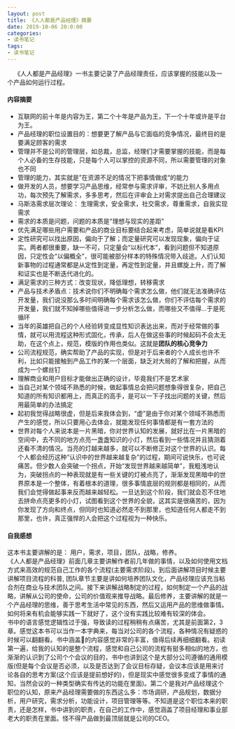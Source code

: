 ```yaml
---
layout: post
title: 《人人都是产品经理》摘要
date: 2019-10-06 20:0:00
categories: 
- 读书笔记
tags:
- 读书笔记
---
```

&#160;&#160;&#160;&#160;《人人都是产品经理》一书主要记录了产品经理责任，应该掌握的技能以及一个产品如何运行过程。  
<!-- more -->

#### 内容摘要
* 互联网的前十年是内容为王，第二个十年是产品为王，下一个十年或许是平台为王。
* 产品经理的职位设置目的：想要更了解产品与它面临的竞争情况，最终目的是要满足顾客的需求
* 管理并不是公司的管理层，如总裁，总监，经理们才需要掌握的技能，而是每个人必备的生存技能，只是每个人可以掌控的资源不同，所以需要管理的对象也不同
* 管理的能力，其实就是”在资源不足的情况下把事情做成“的能力
* 做开发的人员，想要学习产品思维，经常参与需求评审，不妨比别人多用点功，每次预先了解需求，多多思考，然后在评审会上对需求提出自己合理建议
* 马斯洛需求层次理论： 生理需求，安全需求，社交需求，尊重需求，自我实现需求
* 需求的本质是问题，问题的本质是"理想与现实的差距"
* 优先满足哪些用户需要和产品的商业目标要结合起来考虑，简单说就是看KPI
* 定性研究可以找出原因，偏向于了解；而定量研究可以发现现象，偏向于证实。两者都很重要，缺一不可，只定量会“以标代本”，看到问题但不知道原因，只定性会“以偏概全”，很可能被部分样本的特殊情况带入歧途。人们认知新事物的过程通常都是从定性到定量，再定性到定量，并且螺旋上升，而了解和证实也是不断迭代进化的。
* 满足需求的三种方式：改变现状，降低理想，转移需求
* 产品与技术矛盾点：技术说你们不明确每个需求怎么做，他们就无法准确评估开发量，我们说没那么多时间明确每个需求该怎么做，你们不评估每个需求的开发量，我们就不知掉哪些值得进一步分析怎么做，而哪些又不值得...于是死循环
* 当年的英雄把自己的个人经验转变成显性知识表达出来，而对于经常做的事情，就可以用流程这种形式固化，传承，后人在做这些事的时候起码不会太无助，在这个点上，规范，模版的作用也类似。这就是**团队的核心竞争力**
* 公司流程规范，确实帮助了产品的实现，但是对于后来者的个人成长也许不利，比如只能接触到产品工作的某一个层面，缺乏对大局的了解和把握，从而成为一个螺丝钉
* 理解商业和用户目标才能做出正确的设计，毕竟我们不是艺术家
* 当自己对某个领域不熟悉的时候，做起事情总会把问题想象得很复杂，把自己知道的所有知识都用上，而真正的高手，是可以一下子找出问题的关键，然后用最简单的办法搞定
* 起初我觉得战略很虚，但是后来我体会到，“虚”是由于你对某个领域不熟悉而产生的感觉，所以只要用心去体会，就能发现任何事情都是有一套方法的
* 世界对每个人来说本是一片黑暗，你对世界认知的发展，就好比在一片黑暗的空间中，去不同的地方点亮一盏盏知识的小灯，然后看到一些情况并且猜测着还看不清的情况。当亮的灯越来越多，就可以不断修正对这个世界的认识。每个人都会经历这种“认识中的世界越来越复杂”的过程，期间可说快乐，也可说痛苦。但少数人会突破一个拐点，开始“发现世界越来越简单”，我粗浅地认为，突破拐点的一种表现就是有一些关键的灯被点亮了，渐渐发现黑暗中的世界原本是一个整体，有着根本的道理，很多事情底层的规则都是相同的，从而我们会觉得做起事来反而越来越轻松。一旦达到这个阶段，我们就会忍不住地去拼命点亮更多的小灯，试图看到这个世界的全貌，这其实是很痛苦的，因为你发现了方向和终点，但同时也知道必然走不到那里，也知道任何人都走不到那里，也许，真正强悍的人会把这个过程视为一种快乐。    

#### 自我感想
这本书主要讲解的是： 用户，需求，项目，团队，战略，修养。   
《人人都是产品经理》前面几章主要讲解作者前几年做的事情，以及如何使用文档方式来高效的规范自己工作的各个流程(主要需求阶段)。到后面讲解项目时候主要讲解项目流程的科普, 团队章节主要是讲如何培养团队文化，产品经理应该充当粘合剂在商业与技术团队之间。接下来讲解战略制定的过程，如何制定一个产品的战略，讲解从公司的使命，公司的价值观来推导战略。最后修养，主要讲解的就是一个产品经理的思维，善于思考生活中常见的东西，然后又运用产品的思维做事情。如何将来有机会能够实践一下就好了，这个没有实践比较难有较深的体会。     
书中的语言感觉逻辑性过于强，导致读的过程稍稍有点痛苦，尤其是前面第2，3章。感觉这本书可以当作一本字典来，每当对公司的各个流程，各种情况有疑惑的时候可以翻翻看。书中涵盖的内容感觉非常的丰富，值得后续再细细翻看。初读第一遍，给我的认知的是整个流程，感觉和自己公司的流程有挺多相似的地方，也渐渐的认识到了公司个个会议的目的，书中也讲到这个是大部分公司遵循的通用模版(但是每个会议是否必须，以及是否达到了会议目标存疑，会议本应该是用来讨论各自的思考方案(这个应该是提前想好的)，但是现实中感觉很多变成了事情的通知，当然会议的一种类型确实有传达的功能在里面)。第二个是我对产品经理这个职位的认知，原来产品经理需要做的东西这么多：市场调研，产品规划，数据分析，用户研究，需求分析，功能设计，项目管理等等。不知道是这个职位本来的职责，还是怎样，书中讲到的职责，在自己的工作中，感觉涵盖了项目经理和事业部老大的职责在里面。怪不得产品做到最顶层就是公司的CEO。